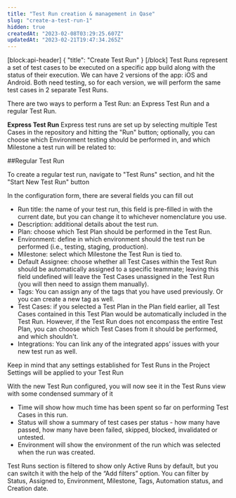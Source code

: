 ```yaml
---
title: "Test Run creation & management in Qase"
slug: "create-a-test-run-1"
hidden: true
createdAt: "2023-02-08T03:29:25.607Z"
updatedAt: "2023-02-21T19:47:34.265Z"
---
```

[block:api-header]
{
  "title": "Create Test Run"
}
[/block]
Test Runs represent a set of test cases to be executed on a specific app build along with the status of their execution. We can have 2 versions of the app: iOS and Android. Both need testing, so for each version, we will perform the same test cases in 2 separate Test Runs.

There are two ways to perform a Test Run: an Express Test Run and a regular Test Run.

**Express Test Run**
Express test runs are set up by selecting multiple Test Cases in the repository and hitting the "Run" button; optionally, you can choose which Environment testing should be performed in, and which Milestone a test run will be related to:

##Regular Test Run

To create a regular test run, navigate to "Test Runs" section, and hit the "Start New Test Run" button

In the configuration form, there are several fields you can fill out

  * Run title: the name of your test run, this field is pre-filled in with the current date, but you can change it to whichever nomenclature you use.
  * Description: additional details about the test run.
  * Plan: choose which Test Plan should be performed in the Test Run.
  * Environment: define in which environment should the test run be performed (i.e., testing, staging, production).
  * Milestone: select which Milestone the Test Run is tied to.
  * Default Assignee: choose whether all Test Cases within the Test Run should be automatically assigned to a specific teammate; leaving this field undefined will leave the Test Cases unassigned in the Test Run (you will then need to assign them manually).
  * Tags: You can assign any of the tags that you have used previously. Or you can create a new tag as well.
  * Test Cases: if you selected a Test Plan in the Plan field earlier, all Test Cases contained in this Test Plan would be automatically included in the Test Run. However, if the Test Run does not encompass the entire Test Plan, you can choose which Test Cases from it should be performed, and which shouldn't.
  * Integrations: You can link any of the integrated apps’ issues with your new test run as well. 

Keep in mind that any settings established for Test Runs in the Project Settings will be applied to your Test Run

With the new Test Run configured, you will now see it in the Test Runs view with some condensed summary of it

* Time will show how much time has been spent so far on performing Test Cases in this run.
* Status will show a summary of test cases per status - how many have passed, how many have been failed, skipped, blocked, invalidated or untested.
* Environment will show the environment of the run which was selected when the run was created.

Test Runs section is filtered to show only Active Runs by default, but you can switch it with the help of the “Add filters” option. You can filter by Status, Assigned to, Environment, Milestone, Tags, Automation status, and Creation date.